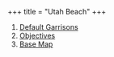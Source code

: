 +++
title = "Utah Beach"
+++
<nav class="nav nav--grid">
    <ol>
        <li><a href="utah-beach-default-garrisons.png" target="_blank">Default Garrisons</a></li>
        <li><a href="utah-beach-objectives.png" target="_blank">Objectives</a></li>
        <li><a href="utah-beach.png" target="_blank">Base Map</a></li>
    </ol>
</nav>

